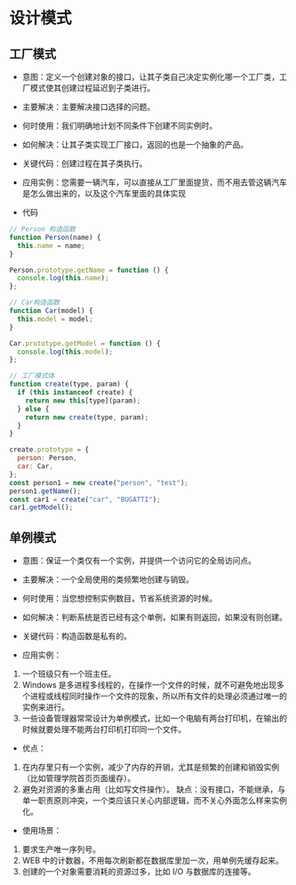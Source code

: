 <!--
 * @Author: LHN
 * @Date: 2020-10-17 13:11:52
 * @LastEditors: LHN
 * @LastEditTime: 2020-10-19 10:20:39
 * @description: In User Settings Edit
 * @FilePath: \设计模式\readme.md
-->

# 设计模式

## 工厂模式

- 意图：定义一个创建对象的接口，让其子类自己决定实例化哪一个工厂类，工厂模式使其创建过程延迟到子类进行。

- 主要解决：主要解决接口选择的问题。

- 何时使用：我们明确地计划不同条件下创建不同实例时。

- 如何解决：让其子类实现工厂接口，返回的也是一个抽象的产品。

- 关键代码：创建过程在其子类执行。

- 应用实例：您需要一辆汽车，可以直接从工厂里面提货，而不用去管这辆汽车是怎么做出来的，以及这个汽车里面的具体实现

- 代码

```js
// Person 构造函数
function Person(name) {
  this.name = name;
}

Person.prototype.getName = function () {
  console.log(this.name);
};

// Car构造函数
function Car(model) {
  this.model = model;
}

Car.prototype.getModel = function () {
  console.log(this.model);
};

// 工厂模式体
function create(type, param) {
  if (this instanceof create) {
    return new this[type](param);
  } else {
    return new create(type, param);
  }
}

create.prototype = {
  person: Person,
  car: Car,
};
const person1 = new create("person", "test");
person1.getName();
const car1 = create("car", "BUGATTI");
car1.getModel();
```

## 单例模式

- 意图：保证一个类仅有一个实例，并提供一个访问它的全局访问点。

- 主要解决：一个全局使用的类频繁地创建与销毁。

- 何时使用：当您想控制实例数目，节省系统资源的时候。

- 如何解决：判断系统是否已经有这个单例，如果有则返回，如果没有则创建。

- 关键代码：构造函数是私有的。

- 应用实例：

1. 一个班级只有一个班主任。
2. Windows 是多进程多线程的，在操作一个文件的时候，就不可避免地出现多个进程或线程同时操作一个文件的现象，所以所有文件的处理必须通过唯一的实例来进行。
3. 一些设备管理器常常设计为单例模式，比如一个电脑有两台打印机，在输出的时候就要处理不能两台打印机打印同一个文件。

- 优点：

1. 在内存里只有一个实例，减少了内存的开销，尤其是频繁的创建和销毁实例（比如管理学院首页页面缓存）。
2. 避免对资源的多重占用（比如写文件操作）。
   缺点：没有接口，不能继承，与单一职责原则冲突，一个类应该只关心内部逻辑，而不关心外面怎么样来实例化。

- 使用场景：

1. 要求生产唯一序列号。
2. WEB 中的计数器，不用每次刷新都在数据库里加一次，用单例先缓存起来。
3. 创建的一个对象需要消耗的资源过多，比如 I/O 与数据库的连接等。
